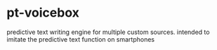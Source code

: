 # pt-voicebox
predictive text writing engine for multiple custom sources. intended to imitate the predictive text function on smartphones
